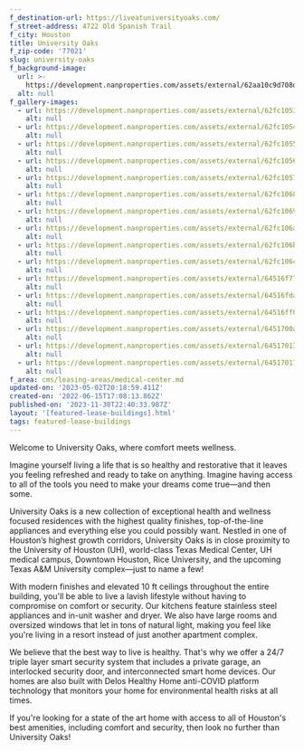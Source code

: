 ```yaml
---
f_destination-url: https://liveatuniversityoaks.com/
f_street-address: 4722 Old Spanish Trail
f_city: Houston
title: University Oaks
f_zip-code: '77021'
slug: university-oaks
f_background-image:
  url: >-
    https://development.nanproperties.com/assets/external/62aa10c9d708d28691fb8f07_view_driveway_2-1080x1080-040720-opt.jpeg
  alt: null
f_gallery-images:
  - url: https://development.nanproperties.com/assets/external/62fc1053c7e445f41ce1c7e1_dji_0206.jpg
    alt: null
  - url: https://development.nanproperties.com/assets/external/62fc10543ff369b78028039c_dji_0207.jpg
    alt: null
  - url: https://development.nanproperties.com/assets/external/62fc10552a821e06e7df8e51_dji_0209.jpg
    alt: null
  - url: https://development.nanproperties.com/assets/external/62fc10562a821e5514df8eeb_dji_0210.jpg
    alt: null
  - url: https://development.nanproperties.com/assets/external/62fc10577d86cee322860c91_dji_0211.jpg
    alt: null
  - url: https://development.nanproperties.com/assets/external/62fc10687d86ce82af862cc8_dji_0216.jpg
    alt: null
  - url: https://development.nanproperties.com/assets/external/62fc10692a821e30addfa0ad_dji_0215.jpg
    alt: null
  - url: https://development.nanproperties.com/assets/external/62fc106abe979486dd4749af_dji_0214.jpg
    alt: null
  - url: https://development.nanproperties.com/assets/external/62fc106bbe9794f51d474ba5_dji_0213.jpg
    alt: null
  - url: https://development.nanproperties.com/assets/external/62fc106c7d86cef5fc86350d_dji_0212.jpg
    alt: null
  - url: https://development.nanproperties.com/assets/external/64516f77459a0e206d8acf58_rmm_3879-hdr201.jpg
    alt: null
  - url: https://development.nanproperties.com/assets/external/64516fdad624a26a0133f01b_rmm_4212-hdr201.jpg
    alt: null
  - url: https://development.nanproperties.com/assets/external/64516ff06c2139027c360fb9_rmm_4206-hdr201.jpg
    alt: null
  - url: https://development.nanproperties.com/assets/external/6451700a6c2139d975362eb8_rmm_4029-hdr.jpg
    alt: null
  - url: https://development.nanproperties.com/assets/external/645170132aabfd518977f92e_rmm_4053-hdr.jpg
    alt: null
  - url: https://development.nanproperties.com/assets/external/64517017e260f4c26ef1e1c4_rmm_4092-hdr201.jpg
    alt: null
f_area: cms/leasing-areas/medical-center.md
updated-on: '2023-05-02T20:18:59.411Z'
created-on: '2022-06-15T17:08:13.862Z'
published-on: '2023-11-30T22:40:33.987Z'
layout: '[featured-lease-buildings].html'
tags: featured-lease-buildings
---
```


Welcome to University Oaks, where comfort meets wellness.  

Imagine yourself living a life that is so healthy and restorative that it leaves you feeling refreshed and ready to take on anything. Imagine having access to all of the tools you need to make your dreams come true—and then some.  

University Oaks is a new collection of exceptional health and wellness focused residences with the highest quality finishes, top-of-the-line appliances and everything else you could possibly want. Nestled in one of Houston’s highest growth corridors, University Oaks is in close proximity to the University of Houston (UH), world-class Texas Medical Center, UH medical campus, Downtown Houston, Rice University, and the upcoming Texas A&M University complex—just to name a few!  

With modern finishes and elevated 10 ft ceilings throughout the entire building, you'll be able to live a lavish lifestyle without having to compromise on comfort or security. Our kitchens feature stainless steel appliances and in-unit washer and dryer. We also have large rooms and oversized windows that let in tons of natural light, making you feel like you're living in a resort instead of just another apartment complex.  

We believe that the best way to live is healthy. That's why we offer a 24/7 triple layer smart security system that includes a private garage, an interlocked security door, and interconnected smart home devices. Our homes are also built with Delos Healthy Home anti-COVID platform technology that monitors your home for environmental health risks at all times.  

If you're looking for a state of the art home with access to all of Houston's best amenities, including comfort and security, then look no further than University Oaks!
